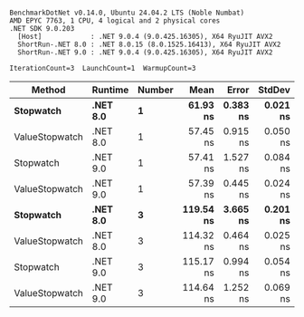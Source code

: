```

BenchmarkDotNet v0.14.0, Ubuntu 24.04.2 LTS (Noble Numbat)
AMD EPYC 7763, 1 CPU, 4 logical and 2 physical cores
.NET SDK 9.0.203
  [Host]            : .NET 9.0.4 (9.0.425.16305), X64 RyuJIT AVX2
  ShortRun-.NET 8.0 : .NET 8.0.15 (8.0.1525.16413), X64 RyuJIT AVX2
  ShortRun-.NET 9.0 : .NET 9.0.4 (9.0.425.16305), X64 RyuJIT AVX2

IterationCount=3  LaunchCount=1  WarmupCount=3  

```
| Method         | Runtime  | Number | Mean      | Error    | StdDev   | Min       | Max       | Gen0   | Allocated |
|--------------- |--------- |------- |----------:|---------:|---------:|----------:|----------:|-------:|----------:|
| **Stopwatch**      | **.NET 8.0** | **1**      |  **61.93 ns** | **0.383 ns** | **0.021 ns** |  **61.91 ns** |  **61.95 ns** | **0.0024** |      **40 B** |
| ValueStopwatch | .NET 8.0 | 1      |  57.45 ns | 0.915 ns | 0.050 ns |  57.40 ns |  57.50 ns |      - |         - |
| Stopwatch      | .NET 9.0 | 1      |  57.41 ns | 1.527 ns | 0.084 ns |  57.32 ns |  57.47 ns |      - |         - |
| ValueStopwatch | .NET 9.0 | 1      |  57.39 ns | 0.445 ns | 0.024 ns |  57.37 ns |  57.42 ns |      - |         - |
| **Stopwatch**      | **.NET 8.0** | **3**      | **119.54 ns** | **3.665 ns** | **0.201 ns** | **119.35 ns** | **119.75 ns** | **0.0024** |      **40 B** |
| ValueStopwatch | .NET 8.0 | 3      | 114.32 ns | 0.464 ns | 0.025 ns | 114.29 ns | 114.35 ns |      - |         - |
| Stopwatch      | .NET 9.0 | 3      | 115.17 ns | 0.994 ns | 0.054 ns | 115.11 ns | 115.22 ns |      - |         - |
| ValueStopwatch | .NET 9.0 | 3      | 114.64 ns | 1.252 ns | 0.069 ns | 114.56 ns | 114.70 ns |      - |         - |
